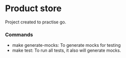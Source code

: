 # Product store
Project created to practise go.

### Commands
- make generate-mocks: To generate mocks for testing
- make test: To run all tests, it also will generate mocks.